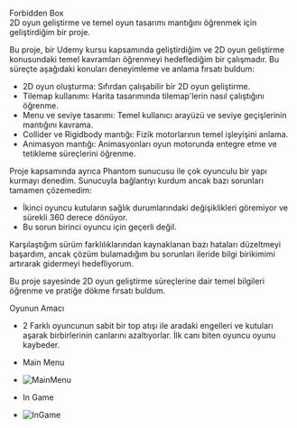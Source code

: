  Forbidden Box  
2D oyun geliştirme ve temel oyun tasarımı mantığını öğrenmek için geliştirdiğim bir proje.  

Bu proje, bir Udemy kursu kapsamında geliştirdiğim ve 2D oyun geliştirme konusundaki temel kavramları öğrenmeyi hedeflediğim bir çalışmadır. Bu süreçte aşağıdaki konuları deneyimleme ve anlama fırsatı buldum:  
- 2D oyun oluşturma: Sıfırdan çalışabilir bir 2D oyun geliştirme.  
- Tilemap kullanımı: Harita tasarımında tilemap'lerin nasıl çalıştığını öğrenme.  
- Menu ve seviye tasarımı: Temel kullanıcı arayüzü ve seviye geçişlerinin mantığını kavrama.  
- Collider ve Rigidbody mantığı: Fizik motorlarının temel işleyişini anlama.  
- Animasyon mantığı: Animasyonları oyun motorunda entegre etme ve tetikleme süreçlerini öğrenme.  

Proje kapsamında ayrıca Phantom sunucusu ile çok oyunculu bir yapı kurmayı denedim. Sunucuyla bağlantıyı kurdum ancak bazı sorunları tamamen çözemedim:  
- İkinci oyuncu kutuların sağlık durumlarındaki değişiklikleri göremiyor ve sürekli 360 derece dönüyor.  
- Bu sorun birinci oyuncu için geçerli değil.  

Karşılaştığım sürüm farklılıklarından kaynaklanan bazı hataları düzeltmeyi başardım, ancak çözüm bulamadığım bu sorunları ileride bilgi birikimimi artırarak gidermeyi hedefliyorum.  

Bu proje sayesinde 2D oyun geliştirme süreçlerine dair temel bilgileri öğrenme ve pratiğe dökme fırsatı buldum.  

Oyunun Amacı  
- 2 Farklı oyuncunun sabit bir top atışı ile aradaki engelleri ve kutuları aşarak birbirlerinin canlarını azaltıyorlar. İlk canı biten oyuncu oyunu kaybeder.

- Main Menu
- ![MainMenu](https://github.com/user-attachments/assets/3a51b3c7-a288-4ccf-8856-7b3d87031ecf)

- In Game
- ![InGame](https://github.com/user-attachments/assets/2add52a8-9109-484b-996f-d3390f537bcf)

